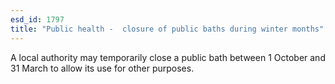 ```yaml
---
esd_id: 1797
title: "Public health -  closure of public baths during winter months"
---
```


A local authority may temporarily close a public bath between 1 October and 31 March to allow its use for other purposes.

